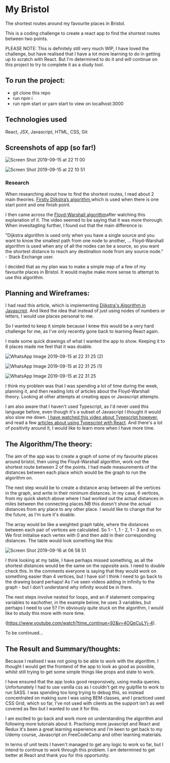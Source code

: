 # My Bristol
The shortest routes around my favourite places in Bristol.

This is a coding challenge to create a react app to find the shortest routes between two points.

PLEASE NOTE: This is definitely still very much WIP, I have loved the challenge, but have realised that I have a lot more learning to do in getting up to scratch with React. But I'm determined to do it and will continue on this project to try to complete it as a study tool.

## To run the project:
* git clone this repo
* run npm i
* run npm start or yarn start to view on localhost:3000

## Technologies used
React, JSX, Javascript, HTML, CSS, Git 

## Screenshots of app (so far!)

![Screen Shot 2019-09-15 at 22 11 00](https://user-images.githubusercontent.com/26763021/64928068-e2ed8400-d80a-11e9-97d2-137541e64db5.png)

![Screen Shot 2019-09-15 at 22 10 51](https://user-images.githubusercontent.com/26763021/64928069-e3861a80-d80a-11e9-990d-0cc70a7ba4fd.png)

### Research

When researching about how to find the shortest routes, I read about 2 main theories. [Firstly Dijkstra’s algorithm,](https://www.pearsonschoolsandfecolleges.co.uk/secondary/Mathematics/16plus/AdvancingMathsForAQA2ndEdition/Samples/SampleMaterial/Chp-02%20023-043.pdf)which is used when there is one start point and one finish point.

I then came across the [Floyd-Warshall algorithm](https://www.youtube.com/watch?v=oNI0rf2P9gE")after watching this explanation of it.</a> The video seemed to be saying that it was more thorough. When invesitagting further, I found out that the main difference is:  

"Dijkstra algorithm is used only when you have a single source and you want to know the smallest path from one node to another, ... Floyd-Warshall algorithm is used when any of all the nodes can be a source, so you want the shortest distance to reach any destination node from any source node." - Stack Exchange user.

I decided that as my plan was to make a simple map of a few of my favourite places in Bristol. It would maybe make more sense to attempt to use this algorithm.

## Planning and Wireframes:

I had read this article, which is implementing [Dijkstra's Algorithm in Javascript](https://medium.com/@adriennetjohnson/a-walkthrough-of-dijkstras-algorithm-in-javascript-e94b74192026). And liked the idea that instead of just using nodes of numbers or letters, I would use places personal to me.

So I wanted to keep it simple because I knew this would be a very hard challenge for me, as I've only recently gone back to learning React again. 

I made some quick drawings of what I wanted the app to show. Keeping it to 6 places made me feel that it was doable.

![WhatsApp Image 2019-09-15 at 22 31 25 (2)](https://user-images.githubusercontent.com/26763021/64927901-cb150080-d808-11e9-9aca-3267fbb8bb8c.jpeg)

![WhatsApp Image 2019-09-15 at 22 31 25 (1)](https://user-images.githubusercontent.com/26763021/64927902-cb150080-d808-11e9-94e8-3c8f04b73157.jpeg)

![WhatsApp Image 2019-09-15 at 22 31 25](https://user-images.githubusercontent.com/26763021/64927903-cb150080-d808-11e9-9ed5-f09c315dd9c9.jpeg)

I think my problem was that I was spending a lot of time during the week, planning it, and then reading lots of articles about the Floyd-Warshall theory. Looking at other attempts at creating apps or Javascript attempts. 

I am also aware that I haven't used Typescript, as I'd never used this language before, even though it's a subset of Javascript I thought it would also slow me down. [I have watched this video about Typescript however](https://channel9.msdn.com/Events/Build/2017/B8088/), and read a few [articles about using Typescript with React](https://blog.logrocket.com/how-why-a-guide-to-using-typescript-with-react-fffb76c61614/#targetText=It%20is%20a%20strict%20superset,in%20the%20form%20of%20interfaces). And there's a lot of positivity around it, I would like to learn more when I have more time.

## The Algorithm/The theory:

The aim of the app was to create a graph of some of my favourite places around bristol, then using the Floyd-Warshall algorithm, work out the shortest route between 2 of the points. I had made measurements of the distances between each place which would be the graph to run the algorithm on.

The next step would be to create a distance array between all the vertices in the graph, and write in their minimum distances. In my case, 6 vertices, from my quick sketch above where I had worked out the actual distances in miles between the connecting places.NB this doesn't show the actual distances from any place to any other place. I would like to change that for the future, as I'm sure it's doable. 

The array would be like a weighted graph table, where the distances between each pair of vertices are calculated. So 1 - 1, 1 - 2, 1 - 3 and so on. We first initialise each vertex with 0 and then add in their corresponding distances. The table would look something like this:

![Screen Shot 2019-09-16 at 06 58 51](https://user-images.githubusercontent.com/26763021/64936783-7cd72000-d84f-11e9-9c12-decfaa083584.png)

I think looking at my table, I have perhaps missed something, as all the shortest distances would be the same on the opposite axis. I need to double check this. In the comments everyone is saying that they would work on something easier than 4 vertices, but I have six! I think I need to go back to the drawing board perhaps! As I've seen videos adding in infinity to the graph - but I don't understand why infinity would be in there.

The next steps involve nested for loops, and an if statement comparing variables to eachother, in the example below, he uses 3 variables, but perhaps I need to use 5? I'm obviously quite stuck on the algorithm, I would like to study this more with more time.

(https://www.youtube.com/watch?time_continue=92&v=4OQeCuLYj-4).

To be continued...

## The Result and Summary/thoughts:

Because I realised I was not going to be able to work with the algorithm. I thought I would get the frontend of the app to look as good as possible, whilst still trying to get some simple things like props and state to work.

I have ensured that the app looks good responsively, using media queries. Unfortunately I had to use vanilla css as I couldn't get my gulpfile to work to run SASS. I was spending too long trying to debug this, so instead concentrated on making sure I was using BEM classes, and I practiced used CSS Grid, which so far, I've not used with clients as the support isn't as well covered as flex but I wanted to use it for this.

I am excited to go back and work more on understanding the algorithm and following more tutorials about it. Practising more javascript and React and Redux it's been a great learning experience and I'm keen to get back to my Udemy course, Javascript on FreeCodeCamp and other learning materials.

In terms of unit tests I haven't managed to get any logic to work so far, but I intend to continue to work through this problem. I am determined to get better at React and thank you for this opportunity.



